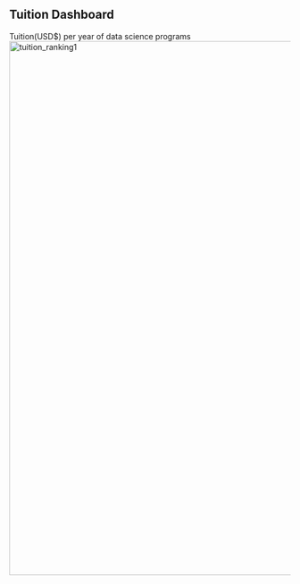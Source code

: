 ## Tuition Dashboard
Tuition(USD$) per year of data science programs
<img width="954" alt="tuition_ranking1" src="https://user-images.githubusercontent.com/101531662/231050172-76a9beca-c2a3-4ef0-83b9-89af5543929c.png">
